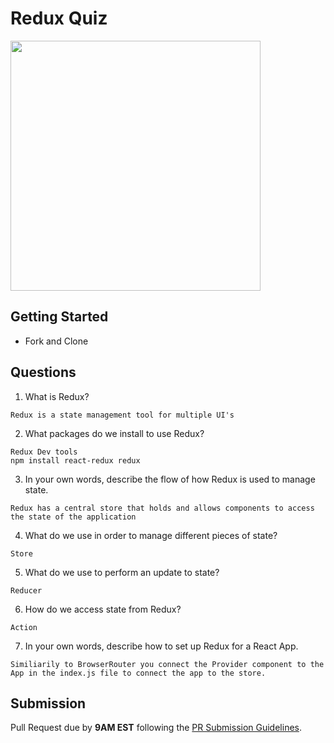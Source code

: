 # Redux Quiz

<img src="https://chriscourses.com/img/blog/redux/redux.jpg" height="400px"/>

## Getting Started

- Fork and Clone

## Questions

1. What is Redux?

```
Redux is a state management tool for multiple UI's
```

2. What packages do we install to use Redux?

```
Redux Dev tools
npm install react-redux redux

```

3. In your own words, describe the flow of how Redux is used to manage state.

```
Redux has a central store that holds and allows components to access the state of the application
```

4. What do we use in order to manage different pieces of state?

```
Store
```

5. What do we use to perform an update to state?

```
Reducer
```

6. How do we access state from Redux?

```
Action
```

7. In your own words, describe how to set up Redux for a React App.

```
Similiarily to BrowserRouter you connect the Provider component to the App in the index.js file to connect the app to the store. 
```

## Submission

Pull Request due by **9AM EST** following the [PR Submission Guidelines](https://github.com/SEI-R-2-22/template_pull_request).

